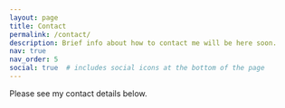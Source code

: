 ```yaml
---
layout: page
title: Contact
permalink: /contact/
description: Brief info about how to contact me will be here soon.
nav: true
nav_order: 5
social: true  # includes social icons at the bottom of the page
---
```


Please see my contact details below.

